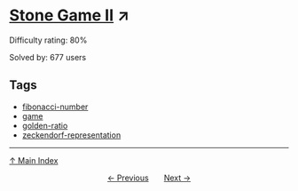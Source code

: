 # [Stone Game II](https://projecteuler.net/problem=325) ↗️

Difficulty rating: 80%

Solved by: 677 users
## Tags

- [fibonacci-number](../tags/fibonacci-number.md)
- [game](../tags/game.md)
- [golden-ratio](../tags/golden-ratio.md)
- [zeckendorf-representation](../tags/zeckendorf-representation.md)



---

[↑ Main Index](../README.md)


<div align=center><a href='324.md'>← Previous</a> &nbsp;&nbsp; &nbsp;&nbsp;  <a href='326.md'>Next →</a></div>
